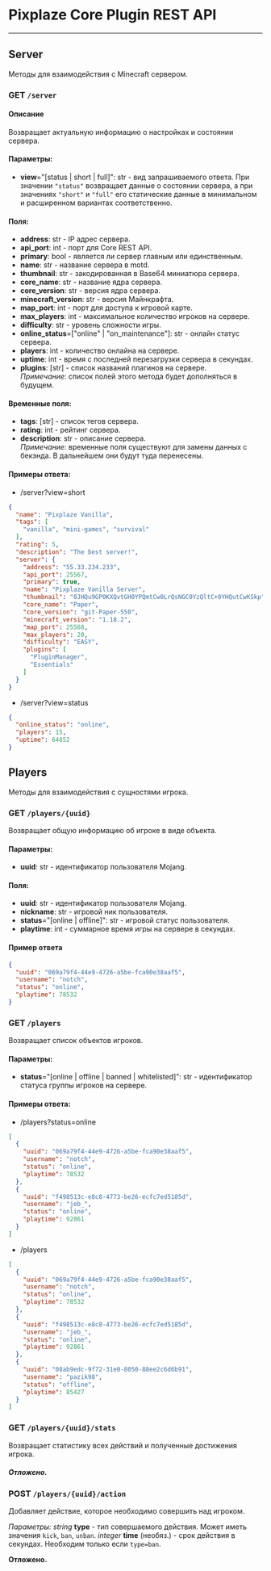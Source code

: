 # Pixplaze Core Plugin REST API

---
## Server

Методы для взаимодействия с Minecraft сервером.

### **GET** `/server`

#### Описание
Возвращает актуальную информацию о настройках и состоянии сервера.

#### Параметры:
- **view**="[status | short | full]": str - вид запрашиваемого ответа. При значении `"status"` возвращает данные о состоянии сервера, а при значениях `"short"` и `"full"` его статические данные в минимальном и расширенном вариантах соответственно.

#### Поля:
- **address**: str - IP адрес сервера.
- **api_port**: int - порт для Core REST API.
- **primary**: bool - является ли сервер главным или единственным.
- **name**: str - название сервера в motd.
- **thumbnail**: str - закодированная в Base64 миниатюра сервера.
- **core_name**: str - название ядра сервера.
- **core_version**: str - версия ядра сервера.
- **minecraft_version**: str - версия Майнкрафта.
- **map_port**: int - порт для доступа к игровой карте.
- **max_players**: int - максимальное количество игроков на сервере.
- **difficulty**: str - уровень сложности игры.
- **online_status**=["online" | "on_maintenance"]: str - онлайн статус сервера.
- **players**: int - количество онлайна на сервере.
- **uptime**: int - время с последней перезагрузки сервера в секундах.
- **plugins**: [str] - список названий плагинов на сервере.\
*Примечание*: список полей этого метода будет дополняться в будущем.

#### Временные поля:
- **tags**: [str] - список тегов сервера.
- **rating**: int - рейтинг сервера.
- **description**: str - описание сервера.\
*Примечание*: временные поля существуют для замены данных с бекэнда. В дальнейшем они будут туда перенесены.

#### Примеры ответа:
- /server?view=short
```json
{
  "name": "Pixplaze Vanilla",
  "tags": [
    "vanilla", "mini-games", "survival"
  ],
  "rating": 5,
  "description": "The best server!",
  "server": {
    "address": "55.33.234.233",
    "api_port": 25567,
    "primary": true,
    "name": "Pixplaze Vanilla Server",
    "thumbnail": "0JHQu9GP0KXQvtGH0YPQmtCw0LrQsNGC0YzQltC+0YHQutCwKSkp",
    "core_name": "Paper",
    "core_version": "git-Paper-550",
    "minecraft_version": "1.18.2",
    "map_port": 25568,
    "max_players": 20,
    "difficulty": "EASY",
    "plugins": [
      "PluginManager",
      "Essentials"
    ]
  }
}
```
- /server?view=status
```json
{
  "online_status": "online",
  "players": 15,
  "uptime": 64852
}
```

## Players
Методы для взаимодействия с сущностями игрока.

### **GET** `/players/{uuid}`

Возвращает общую информацию об игроке в виде объекта.

#### Параметры:
- **uuid**: str - идентификатор пользователя Mojang.

#### Поля:
- **uuid**: str - идентификатор пользователя Mojang.
- **nickname**: str - игровой ник пользователя.
- **status**="[online | offline]": str - игровой статус пользователя.
- **playtime**: int - суммарное время игры на сервере в секундах.

#### Пример ответа
```json
{
  "uuid": "069a79f4-44e9-4726-a5be-fca90e38aaf5",
  "username": "notch",
  "status": "online",
  "playtime": 78532
}
```

### **GET** `/players`

Возвращает список объектов игроков.

#### Параметры:
- **status**="[online | offline | banned | whitelisted]": str - идентификатор статуса группы игроков на сервере.

#### Примеры ответа:

- /players?status=online
```json
[
  {
    "uuid": "069a79f4-44e9-4726-a5be-fca90e38aaf5",
    "username": "notch",
    "status": "online",
    "playtime": 78532
  },
  {
    "uuid": "f498513c-e8c8-4773-be26-ecfc7ed5185d",
    "username": "jeb_",
    "status": "online",
    "playtime": 92861
  }
]
```
- /players
```json
[
  {
    "uuid": "069a79f4-44e9-4726-a5be-fca90e38aaf5",
    "username": "notch",
    "status": "online",
    "playtime": 78532
  },
  {
    "uuid": "f498513c-e8c8-4773-be26-ecfc7ed5185d",
    "username": "jeb_",
    "status": "online",
    "playtime": 92861
  },
  {
    "uuid": "08ab9edc-9f72-31e0-8050-88ee2c6d6b91",
    "username": "pazik98",
    "status": "offline",
    "playtime": 85427
  }
]
```

### **GET** `/players/{uuid}/stats`

Возвращает статистику всех действий и полученные достижения игрока.
##### Отложено.

### **POST** `/players/{uuid}/action`

Добавляет действие, которое необходимо совершить над игроком.

*Параметры:*
*string* **type** - тип совершаемого действия. Может иметь значения `kick`, `ban`, `unban`.
*integer* **time** (необяз.) - срок действия в секундах. Необходим только если `type=ban`.

**Отложено.**